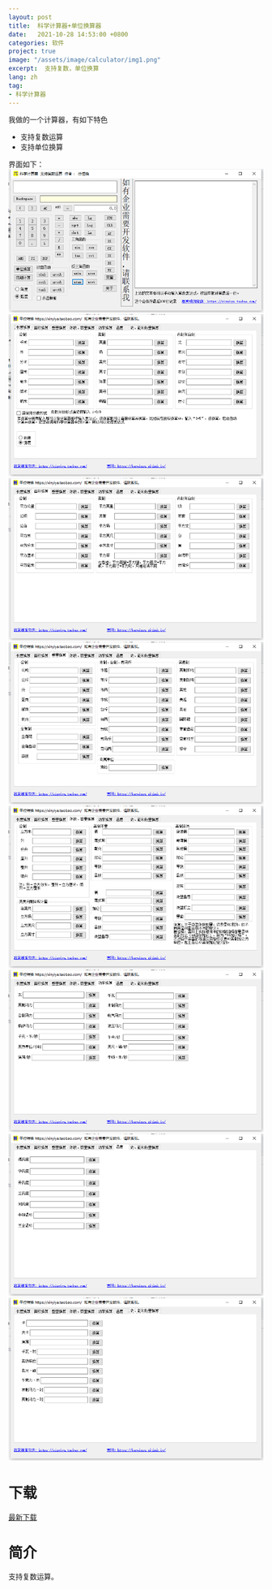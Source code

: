 ```yaml
---
layout: post
title:  科学计算器+单位换算器
date:   2021-10-28 14:53:00 +0800
categories: 软件
project: true
image: "/assets/image/calculator/img1.png"
excerpt:  支持复数，单位换算
lang: zh
tag:
- 科学计算器
---
```


我做的一个计算器，有如下特色  
   - 支持复数运算
   - 支持单位换算

界面如下：  
![no img](/assets/image/calculator/img1.png)
![no img](/assets/image/calculator/img2.png)
![no img](/assets/image/calculator/img3.png)
![no img](/assets/image/calculator/img4.png)
![no img](/assets/image/calculator/img5.png)
![no img](/assets/image/calculator/img6.png)
![no img](/assets/image/calculator/img7.png)
![no img](/assets/image/calculator/img8.png)




# 下载

[最新下载](https://github.com/kerwinxu/myCal/releases)

# 简介

支持复数运算。
